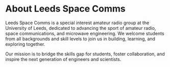 # About Leeds Space Comms

Leeds Space Comms is a special interest amateur radio group at the University of Leeds, dedicated to advancing the sport of amateur radio, space communications, and microwave engineering. We welcome students from all backgrounds and skill levels to join us in building, learning, and exploring together.

Our mission is to bridge the skills gap for students, foster collaboration, and inspire the next generation of engineers and scientists.
